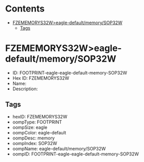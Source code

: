 



Contents
========

* [FZEMEMORYS32W>eagle-default/memory/SOP32W](#fzememorys32weagle-defaultmemorysop32w)
	* [Tags](#tags)

# FZEMEMORYS32W>eagle-default/memory/SOP32W

- ID: FOOTPRINT-eagle-eagle-default-memory-SOP32W
- Hex ID: FZEMEMORYS32W
- Name: 
- Description: 

## Tags

- hexID: FZEMEMORYS32W
- oompType: FOOTPRINT
- oompSize: eagle
- oompColor: eagle-default
- oompDesc: memory
- oompIndex: SOP32W
- oompName: eagle-default/memory/SOP32W
- oompID: FOOTPRINT-eagle-eagle-default-memory-SOP32W
